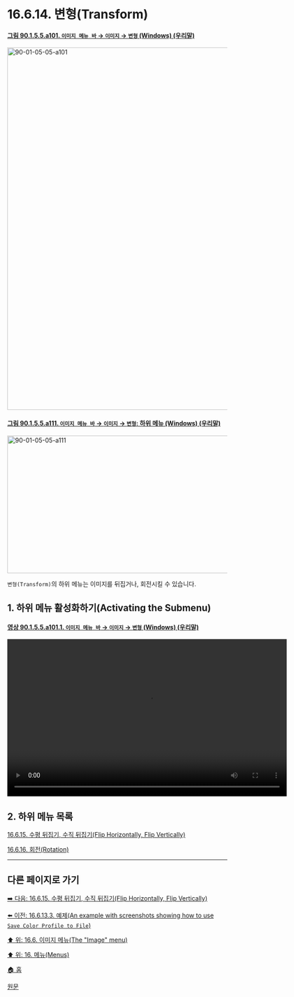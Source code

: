 # 16.6.14. 변형(Transform)

<a id="90-01-05-05-a101"></a>

#### [그림 90.1.5.5.a101. `이미지 메뉴 바` → `이미지` → `변형` (Windows) (우리말)](./90-01-05-05-00-transform.md#90-01-05-05-a101)
<img width="779" height="830" alt="90-01-05-05-a101" src="https://github.com/user-attachments/assets/cf54fc23-2e22-4262-98cc-624a5f7c49c0" />

<a id="90-01-05-05-a111"></a>

#### [그림 90.1.5.5.a111. `이미지 메뉴 바` → `이미지` → `변형`: 하위 메뉴 (Windows) (우리말)](./90-01-05-05-00-transform.md#90-01-05-05-a111)
<img width="689" height="315" alt="90-01-05-05-a111" src="https://github.com/user-attachments/assets/2c652fbc-6005-4327-ad6d-46bfc5988eb9" />

`변형(Transform)`의 하위 메뉴는 이미지를 뒤집거나, 회전시킬 수 있습니다.

<a comment="원문에서 crop 기능이 포함되어 있다고 하였음. 하지만 crop 기능은 실제로는 없음. 버그 리포트 필요."></a>

## 1. 하위 메뉴 활성화하기(Activating the Submenu)

<a id="90-01-05-05-a101-01"></a>

#### [영상 90.1.5.5.a101.1. `이미지 메뉴 바` → `이미지` → `변형` (Windows) (우리말)](./90-01-05-05-00-transform.md#90-01-05-05-a101-01)
<video controls="controls" width="640" height="360" src="https://github.com/user-attachments/assets/2fdd34e2-91fa-411b-8929-06ae9931369a"></video>

## 2. 하위 메뉴 목록

[16.6.15. 수평 뒤집기, 수직 뒤집기(Flip Horizontally, Flip Vertically)](./16-06-15-flip-horizontally-flip-vertically.md)

[16.6.16. 회전(Rotation)](./16-06-16-00-rotation.md)

***

## 다른 페이지로 가기

[➡️ 다음: 16.6.15. 수평 뒤집기, 수직 뒤집기(Flip Horizontally, Flip Vertically)](./16-06-15-flip-horizontally-flip-vertically.md)

[⬅️ 이전: 16.6.13.3. 예제(An example with screenshots showing how to use `Save Color Profile to File`)](./16-06-13-03-example.md)

[⬆️ 위: 16.6. 이미지 메뉴(The "Image" menu)](./16-06-00-the-image-menu.md)

[⬆️ 위: 16. 메뉴(Menus)](./16-00-menus.md)

[🏠 홈](./00-home.md)

[원문](https://docs.gimp.org/2.10/ko/gimp-image-transform.html)